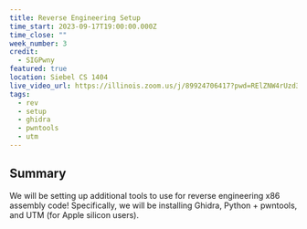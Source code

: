 ```yaml
---
title: Reverse Engineering Setup
time_start: 2023-09-17T19:00:00.000Z
time_close: ""
week_number: 3
credit:
  - SIGPwny
featured: true
location: Siebel CS 1404
live_video_url: https://illinois.zoom.us/j/89924706417?pwd=RElZNW4rUzd3aUNlOVdHbG96TDA1QT09
tags:
  - rev
  - setup
  - ghidra
  - pwntools
  - utm
---
```

## S﻿ummary

W﻿e will be setting up additional tools to use for reverse engineering x86 assembly code! Specifically, we will be installing Ghidra, Python + pwntools, and UTM (for Apple silicon users).